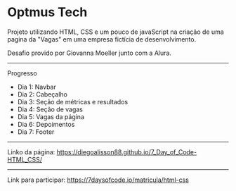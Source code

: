 <h1>Optmus Tech</h1>

<p>Projeto utilizando HTML, CSS e um pouco de javaScript na criação de uma pagina da "Vagas" em uma empresa fictícia de desenvolvimento.</p>
<p>Desafio provido por Giovanna Moeller junto com a Alura.</p>

<hr>

<p>Progresso</p>
<ul>
  <li>Dia 1: Navbar</li>
  <li>Dia 2: Cabeçalho</li>
  <li>Dia 3: Seção de métricas e resultados</li>
  <li>Dia 4: Seção de vagas</li>
  <li>Dia 5: Vagas da página</li>
  <li>Dia 6: Depoimentos</li>
  <li>Dia 7: Footer</li>
</ul>

<hr>

Linko da página: https://diegoalisson88.github.io/7_Day_of_Code-HTML_CSS/

<hr>

Link para participar: https://7daysofcode.io/matricula/html-css
